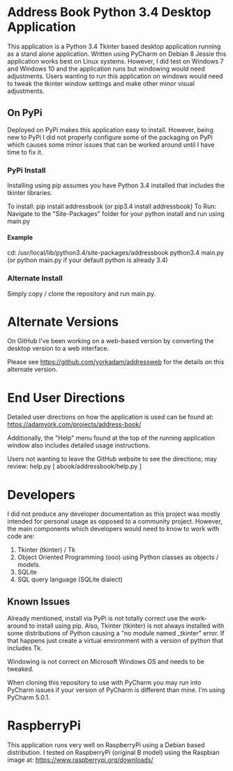 # Address Book Python 3.4 Desktop Application

This application is a Python 3.4 Tkinter based desktop application running as a
stand alone application. Written using PyCharm on Debian 8 Jessie this application
works best on Linux systems. However, I did test on Windows 7 and Windows 10 and
the application runs but windowing would need adjustments. Users wanting to run
this application on windows would need to tweak the tkinter window settings and
make other minor visual adjustments.

## On PyPi
Deployed on PyPi makes this application easy to install. However, being new
to PyPi I did not properly configure some of the packaging on PyPi which causes
some minor issues that can be worked around until I have time to fix it.

### PyPi Install
Installing using pip assumes you have Python 3.4 installed that includes the
tkinter libraries.

To install: pip install addressbook (or pip3.4 install addressbook)
To Run: Navigate to the "Site-Packages" folder for your python install and
run using main.py

#### Example
cd: /usr/local/lib/python3.4/site-packages/addressbook
python3.4 main.py (or python main.py if your default python is already 3.4)

### Alternate Install
Simply copy / clone the repository and run main.py.

# Alternate Versions
On GitHub I've been working on a web-based version by converting the desktop version
to a web interface.

Please see https://github.com/yorkadam/addressweb for the details on this alternate
version.

# End User Directions
Detailed user directions on how the application is used can be found at:
https://adamyork.com/projects/address-book/

Additionally, the "Help" menu found at the top of the running application window
also includes detailed usage instructions.

Users not wanting to leave the GitHub website to see the directions; may review:
help.py [ abook/addressbook/help.py ]

# Developers
I did not produce any developer documentation as this project was mostly intended
for personal usage as opposed to a community project.  However, the main components
which developers would need to know to work with code are:

1. Tkinter (tkinter) / Tk
2. Object Oriented Programming (ooo) using Python classes as objects / models.
3. SQLite
4. SQL query language (SQLite dialect)

## Known Issues
Already mentioned, install via PyPi is not totally correct use the work-around
to install using pip.  Also, Tkinter (tkinter) is not always installed with
some distributions of Python causing a "no module named _tkinter" error.
If that happens just create a virtual environment with a version of python that
includes Tk.

Windowing is not correct on Microsoft Windows OS and needs to be tweaked.

When cloning this repository to use with PyCharm you may run into PyCharm issues
if your version of PyCharm is different than mine. I'm using PyCharm 5.0.1.

# RaspberryPi
This application runs very well on RaspberryPi using a Debian based distribution.
I tested on RaspberryPi (original B model) using the Raspbian image at:
https://www.raspberrypi.org/downloads/














